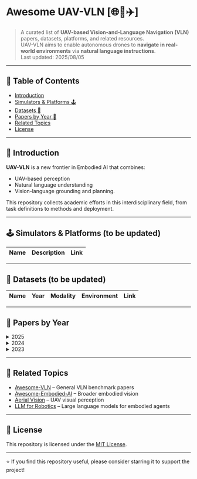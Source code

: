 
# Awesome UAV-VLN [🌐📍✈️]

> A curated list of **UAV-based Vision-and-Language Navigation (VLN)** papers, datasets, platforms, and related resources.  
> UAV-VLN aims to enable autonomous drones to **navigate in real-world environments** via **natural language instructions**.  
> Last updated: 2025/08/05
---

## 📌 Table of Contents

- [Introduction](#introduction)
- [Simulators & Platforms 🕹️](#simulators--platforms-️)
- [Datasets 📁](#datasets-)
- [Papers by Year 📅](#papers-by-year-)
- [Related Topics](#related-topics)
- [License](#license)

---

## 🧭 Introduction

**UAV-VLN** is a new frontier in Embodied AI that combines:
- UAV-based perception
- Natural language understanding
- Vision-language grounding and planning.

This repository collects academic efforts in this interdisciplinary field, from task definitions to methods and deployment.

---


## 🕹️ Simulators & Platforms (to be updated)

| Name | Description | Link |
|------|-------------|------|


---

## 📁 Datasets (to be updated)

| Name | Year | Modality | Environment | Link |
|------|------|----------|-------------|------|


---


## 📅 Papers by Year

<details>
<summary>2025</summary>

- **SA-GCS: Semantic-Aware Gaussian Curriculum Scheduling for UAV Vision-Language Navigation**  
  *Hengxing Cai, Jinhan Dong, Yijie Rao, Jingcheng Deng, Jingjun Tan, Qien Chen, Haidong Wang, Zhen Wang, Shiyu Huang, Agachai Sumalee, Renxin Zhong*  
  [[Arxiv-20250801](https://arxiv.org/abs/2508.00390)]

- **Grounded Vision-Language Navigation for UAVs with Open-Vocabulary Goal Understanding**  
  *Yuhang Zhang, Haosheng Yu, Jiaping Xiao, Mir Feroskhan*  
  [[Arxiv-20250612](https://arxiv.org/abs/2506.10756)]

- **UAV-Flow Colosseo: A Real-World Benchmark for Flying-on-a-Word UAV Imitation Learning**  
  *Xiangyu Wang, Donglin Yang, Yue Liao, Wenhao Zheng, wenjun wu, Bin Dai, Hongsheng Li, Si Liu*  
  [[Arxiv-20250521](https://arxiv.org/abs/2505.15725)] [[GitHub](https://github.com/buaa-colalab/UAV-Flow)] [[Website](https://prince687028.github.io/UAV-Flow/)] 

- **SkyVLN: Vision-and-Language Navigation and NMPC Control for UAVs in Urban Environments**  
  *Tianshun Li, Tianyi Huai, Zhen Li, Yichun Gao, Haoang Li, Xinhu Zheng*  
  *IROS, 2025.* [[Arxiv-20250709](https://arxiv.org/abs/2505.23267)]

- **VLM-RRT: Vision Language Model Guided RRT Search for Autonomous UAV Navigation**  
  *Jianlin Ye, Savvas Papaioannou, Panayiotis Kolios*  
  [[Arxiv-20250529](https://arxiv.org/abs/2505.12835)] [[Paper](https://ieeexplore.ieee.org/abstract/document/11007837)]

- **FlightGPT: Towards Generalizable and Interpretable UAV Vision-and-Language Navigation with Vision-Language Models**  
  *Hengxing Cai, Jinhan Dong, Jingjun Tan, Jingcheng Deng, Sihang Li, Zhifeng Gao, Haidong Wang, Zicheng Su, Agachai Sumalee, Renxin Zhong*  
  [[Arxiv-20250519](https://arxiv.org/abs/2505.12835)] [[GitHub](https://github.com/Pendulumclock/FlightGPT)]

- **CityNavAgent: Aerial Vision-and-Language Navigation with Hierarchical Semantic Planning and Global Memory**  
  *Weichen Zhang, Chen Gao, Shiquan Yu, Ruiying Peng, Baining Zhao, Qian Zhang, Jinqiang Cui, Xinlei Chen, Yong Li*  
  [[Arxiv-20250508](https://arxiv.org/abs/2505.05622)] [[GitHub](https://github.com/VinceOuti/CityNavAgent)]

- **LogisticsVLN: Vision-Language Navigation For Low-Altitude Terminal Delivery Based on Agentic UAVs**  
  *Xinyuan Zhang, Yonglin Tian, Fei Lin, Yue Liu, Jing Ma, Kornélia Sára Szatmáry, Fei-Yue Wang*  
  [[Arxiv-20250506](https://arxiv.org/abs/2505.03460)]

- **UAV-VLN: End-to-End Vision Language guided Navigation for UAVs**  
  *Pranav Saxena, Nishant Raghuvanshi, Neena Goveas*  
  [[Arxiv-20250430](https://arxiv.org/abs/2504.21432)]

- **GeoNav: Empowering MLLMs with Explicit Geospatial Reasoning Abilities for Language-Goal Aerial Navigation**  
  *Haotian Xu, Yue Hu, Chen Gao, Zhengqiu Zhu, Yong Zhao, Yong Li, Quanjun Yin*  
  [[Arxiv-20250413](https://arxiv.org/abs/2504.09587)]

- **Aerial Vision-and-Language Navigation with Grid-based View Selection and Map Construction**  
  *Ganlong Zhao, Guanbin Li, Jia Pan, Yizhou Yu*  
  [[Arxiv-20250314](https://arxiv.org/abs/2503.11091)]

- **OpenFly: A Comprehensive Platform for Aerial Vision-Language Navigation**  
  *Yunpeng Gao, Chenhui Li, Zhongrui You, Junli Liu, Zhen Li, Pengan Chen, Qizhi Chen, Zhonghan Tang, Liansheng Wang, Penghui Yang, Yiwen Tang, Yuhang Tang, Shuai Liang, Songyi Zhu, Ziqin Xiong, Yifei Su, Xinyi Ye, Jianan Li, Yan Ding, Dong Wang, Zhigang Wang, Bin Zhao, Xuelong Li*  
  [[Arxiv-20250225](https://arxiv.org/abs/2502.18041)] [[GitHub](https://github.com/SHAILAB-IPEC/OpenFly-Platform)] [[Website](https://shailab-ipec.github.io/openfly/)] 

</details>

<details>
<summary>2024</summary>

- **NavAgent: Multi-scale Urban Street View Fusion For UAV Embodied Vision-and-Language Navigation**  
  *Youzhi Liu, Fanglong Yao, Yuanchang Yue, Guangluan Xu, Xian Sun, Kun Fu*  
  [[Arxiv-20241113](https://arxiv.org/abs/2411.08579)]

- **Aerial Vision-and-Language Navigation via Semantic-Topo-Metric Representation Guided LLM Reasoning**  
  *Yunpeng Gao, Zhigang Wang, Linglin Jing, Dong Wang, Xuelong Li, Bin Zhao*  
  [[Arxiv-20241011](https://arxiv.org/abs/2410.08500)]

- **【TravelUAV】Towards Realistic UAV Vision-Language Navigation: Platform, Benchmark, and Methodology**  
  *Xiangyu Wang, Donglin Yang, Ziqin Wang, Hohin Kwan, Jinyu Chen, Wenjun Wu, Hongsheng Li, Yue Liao, Si Liu*  
  *ICLR, 2025.* [[Arxiv-20241009](https://arxiv.org/abs/2410.07087)] [[GitHub](https://github.com/prince687028/TravelUAV)] [[Website](https://prince687028.github.io/OpenUAV/)] 
  
- **CityNav: A Large-Scale Dataset for Real-World Aerial Navigation**  
  *Jungdae Lee, Taiki Miyanishi, Shuhei Kurita, Koya Sakamoto, Daichi Azuma, Yutaka Matsuo, Nakamasa Inoue*  
   [[Arxiv-20240620](https://arxiv.org/abs/2406.14240)] [[GitHub](https://github.com/water-cookie/citynav)] [[Website](https://water-cookie.github.io/city-nav-proj/)] 
</details>

<details>
<summary>2023</summary>

- **AerialVLN: Vision-and-language navigation for UAVs**  
  *Shubo Liu, Hongsheng Zhang, Yuankai Qi, Peng Wang, Yanning Zhang, Qi Wu*  
  *ICCV, 2023.*  [[Arxiv-20230813](https://arxiv.org/abs/2308.06735)] [[Paper](https://openaccess.thecvf.com/content/ICCV2023/papers/Liu_AerialVLN_Vision-and-Language_Navigation_for_UAVs_ICCV_2023_paper.pdf)] [[GitHub](https://github.com/AirVLN/AirVLN)]

</details>


---

## 🔗 Related Topics

- [Awesome-VLN](https://github.com/) – General VLN benchmark papers
- [Awesome-Embodied-AI](https://github.com/) – Broader embodied vision
- [Aerial Vision](https://github.com/) – UAV visual perception
- [LLM for Robotics](https://github.com/) – Large language models for embodied agents

---



## 📄 License

This repository is licensed under the [MIT License](./LICENSE).

---

⭐️ If you find this repository useful, please consider starring it to support the project!
